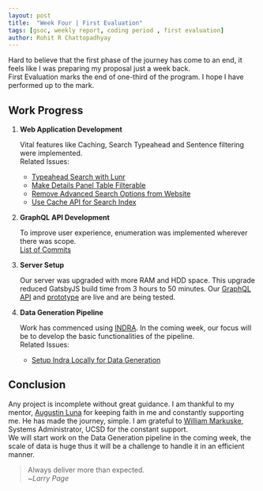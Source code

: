 ```yaml
---
layout: post
title:  "Week Four | First Evaluation"
tags: [gsoc, weekly report, coding period , first evaluation]
author: Rohit R Chattopadhyay
---
```

Hard to believe that the first phase of the journey has come to an end, it feels like I was preparing my proposal just a week back.  
First Evaluation marks the end of one-third of the program. I hope I have performed up to the mark.  

## Work Progress

1. **Web Application Development**

    Vital features like Caching, Search Typeahead and Sentence filtering were implemented.  
    Related Issues:

    *    [Typeahead Search with Lunr](https://github.com/cannin/ihop-reach/issues/36)
    *    [Make Details Panel Table Filterable](https://github.com/cannin/ihop-reach/issues/35)
    *    [Remove Advanced Search Options from Website](https://github.com/cannin/ihop-reach/issues/40)
    *    [Use Cache API for Search Index](https://github.com/cannin/ihop-reach/issues/38)
    
2. **GraphQL API Development**

    To improve user experience, enumeration was implemented wherever there was scope.  
    [List of Commits](https://github.com/RohitChattopadhyay/ihop-reach/commits/docker-graphql-and-mongodb)  

3. **Server Setup**

    Our server was upgraded with more RAM and HDD space. This upgrade reduced GatsbyJS build time from 3 hours to 50 minutes. Our [GraphQL API](http://reach-api.nrnb-docker.ucsd.edu) and [prototype](http://reach.nrnb-docker.ucsd.edu) are live and are being tested.
    
4. **Data Generation Pipeline**

    Work has commenced using [INDRA](https://github.com/sorgerlab/indra). In the coming week, our focus will be to develop the basic functionalities of the pipeline.  
    Related Issues:
    
    *    [Setup Indra Locally for Data Generation](https://github.com/cannin/ihop-reach/issues/41)

## Conclusion

Any project is incomplete without great guidance. I am thankful to my mentor, [Augustin Luna](mailto:cannin@gmail.com) for keeping faith in me and constantly supporting me. He has made the journey, simple. 
I am grateful to [William Markuske](mailto:wmarkuske@ucsd.edu), Systems Administrator, UCSD for the constant support.  
We will start work on the Data Generation pipeline in the coming week, the scale of data is huge thus it will be a challenge to handle it in an efficient manner.

> Always deliver more than expected.  
> ~*Larry Page*
